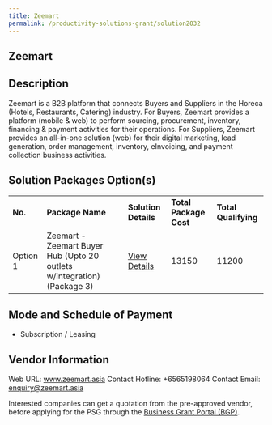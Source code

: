 ```yaml
---
title: Zeemart
permalink: /productivity-solutions-grant/solution2032
---
```


## Zeemart

## Description

Zeemart is a B2B platform that connects Buyers and Suppliers in the Horeca (Hotels, Restaurants, Catering) industry.  For Buyers, Zeemart provides a platform (mobile & web) to perform sourcing, procurement, inventory, financing & payment activities for their operations. For Suppliers, Zeemart provides an all-in-one solution (web) for their digital marketing, lead generation, order management, inventory, eInvoicing, and payment collection business activities.

## Solution Packages Option(s)

<table>
<tr>
<td><b>No.</b></td>
<td><b>Package Name</b></td>
<td><b>Solution Details</b></td>
<td><b>Total Package Cost</b></td>
<td><b>Total Qualifying</b></td>
</tr>
<tr>
<td>Option 1</td>
<td>Zeemart - Zeemart Buyer Hub (Upto 20 outlets w/integration) (Package 3)</td>
<td><a href='https://www.gobusiness.gov.sg/images/psg/Desensitised_Zeemart_Annex_3_CR_wef_24_March_2022_Part_3.pdf'>View Details</a></td>
<td>13150</td>
<td>11200</td>
</tr>
</table>

## Mode and Schedule of Payment

 - Subscription / Leasing

## Vendor Information

 Web URL: www.zeemart.asia 
Contact Hotline: +6565198064 
Contact Email: enquiry@zeemart.asia 


Interested companies can get a quotation from the pre-approved vendor, before applying for the PSG through the <a href='https://www.businessgrants.gov.sg/'>Business Grant Portal (BGP)</a>.
